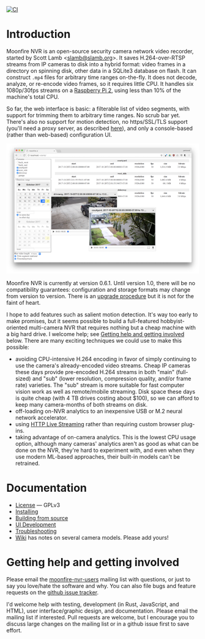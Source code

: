 [![CI](https://github.com/scottlamb/moonfire-nvr/workflows/CI/badge.svg)](https://github.com/scottlamb/moonfire-nvr/actions?query=workflow%3ACI)

# Introduction

Moonfire NVR is an open-source security camera network video recorder, started
by Scott Lamb &lt;<slamb@slamb.org>&gt;. It saves H.264-over-RTSP streams from
IP cameras to disk into a hybrid format: video frames in a directory on
spinning disk, other data in a SQLite3 database on flash. It can construct
`.mp4` files for arbitrary time ranges on-the-fly. It does not decode,
analyze, or re-encode video frames, so it requires little CPU. It handles six
1080p/30fps streams on a [Raspberry Pi
2](https://www.raspberrypi.org/products/raspberry-pi-2-model-b/), using
less than 10% of the machine's total CPU.

So far, the web interface is basic: a filterable list of video segments,
with support for trimming them to arbitrary time ranges. No scrub bar yet.
There's also no support for motion detection, no https/SSL/TLS support (you'll
need a proxy server, as described [here](guide/secure.md)), and only a
console-based (rather than web-based) configuration UI.

![screenshot](screenshot.png)

Moonfire NVR is currently at version 0.6.1. Until version 1.0, there will be no
compatibility guarantees: configuration and storage formats may change from
version to version. There is an [upgrade procedure](guide/schema.md) but it is
not for the faint of heart.

I hope to add features such as salient motion detection. It's way too early to
make promises, but it seems possible to build a full-featured
hobbyist-oriented multi-camera NVR that requires nothing but a cheap machine
with a big hard drive. I welcome help; see [Getting help and getting
involved](#help) below. There are many exciting techniques we could use to
make this possible:

* avoiding CPU-intensive H.264 encoding in favor of simply continuing to use the
  camera's already-encoded video streams. Cheap IP cameras these days provide
  pre-encoded H.264 streams in both "main" (full-sized) and "sub" (lower
  resolution, compression quality, and/or frame rate) varieties. The "sub"
  stream is more suitable for fast computer vision work as well as
  remote/mobile streaming. Disk space these days is quite cheap (with 4 TB
  drives costing about $100), so we can afford to keep many camera-months of
  both streams on disk.
* off-loading on-NVR analytics to an inexpensive USB or M.2 neural network
  accelerator.
* using [HTTP Live Streaming](https://en.wikipedia.org/wiki/HTTP_Live_Streaming)
  rather than requiring custom browser plug-ins.
* taking advantage of on-camera analytics. This is the lowest CPU usage option,
  although many cameras' analytics aren't as good as what can be done on the NVR,
  they're hard to experiment with, and even when they use modern ML-based
  approaches, their built-in models can't be retrained.

# Documentation

*   [License](LICENSE.txt) — GPLv3
*   [Installing](guide/install.md)
*   [Building from source](guide/build.md)
*   [UI Development](guide/developing-ui.md)
*   [Troubleshooting](guide/troubleshooting.md)
*   [Wiki](https://github.com/scottlamb/moonfire-nvr/wiki) has notes on
    several camera models. Please add yours!

# <a name="help"></a> Getting help and getting involved

Please email the
[moonfire-nvr-users](https://groups.google.com/d/forum/moonfire-nvr-users)
mailing list with questions, or just to say you love/hate the software and
why. You can also file bugs and feature requests on the
[github issue tracker](https://github.com/scottlamb/moonfire-nvr/issues).

I'd welcome help with testing, development (in Rust, JavaScript, and HTML),
user interface/graphic design, and documentation. Please email the mailing
list if interested. Pull requests are welcome, but I encourage you to discuss
large changes on the mailing list or in a github issue first to save effort.
